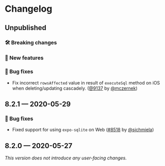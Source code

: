 # Changelog

## Unpublished

### 🛠 Breaking changes

### 🎉 New features

### 🐛 Bug fixes

- Fix incorrect `rowsAffected` value in result of `executeSql` method on iOS when deleting/updating cascadely. ([@9137](https://github.com/expo/expo/pull/9317) by [@mczernek](https://github.com/mczernek))

## 8.2.1 — 2020-05-29

### 🐛 Bug fixes

- Fixed support for using `expo-sqlite` on Web ([#8518](https://github.com/expo/expo/pull/8518) by [@sjchmiela](https://github.com/sjchmiela))

## 8.2.0 — 2020-05-27

*This version does not introduce any user-facing changes.*
